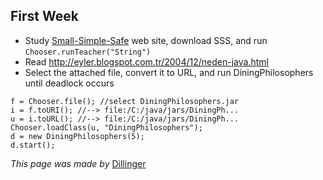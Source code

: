 ## First Week

* Study [Small-Simple-Safe](http://eyler.blogspot.com.tr/2004/12/neden-java.html) web site, download SSS,
and run `Chooser.runTeacher("String")`
* Read  http://eyler.blogspot.com.tr/2004/12/neden-java.html
* Select the attached file, convert it to URL, and
run DiningPhilosophers until deadlock occurs
```
f = Chooser.file(); //select DiningPhilosophers.jar
i = f.toURI(); //--> file:/C:/java/jars/DiningPh...
u = i.toURL(); //--> file:/C:/java/jars/DiningPh...
Chooser.loadClass(u, "DiningPhilosophers");
d = new DiningPhilosophers(5); 
d.start();
```
*This page was made by* [Dillinger](http://dillinger.io/)
